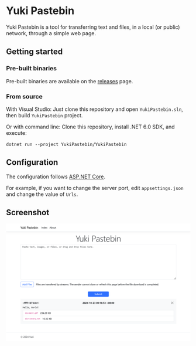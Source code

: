 # Yuki Pastebin

Yuki Pastebin is a tool for transferring text and files, in a local (or public) network, through a simple web page.

## Getting started

### Pre-built binaries

Pre-built binaries are available on the [releases](/Yuki-Nagato/YukiPastebin/releases) page.

### From source

With Visual Studio: Just clone this repository and open `YukiPastebin.sln`, then build `YukiPastebin` project.

Or with command line: Clone this repository, install .NET 6.0 SDK, and execute:

```
dotnet run --project YukiPastebin/YukiPastebin
```

## Configuration

The configuration follows [ASP.NET Core](https://learn.microsoft.com/en-us/aspnet/core/fundamentals/configuration/?view=aspnetcore-6.0).

For example, if you want to change the server port, edit `appsettings.json` and change the value of `Urls`.

## Screenshot

![Screenshot](assets/screenshot-1.png)
